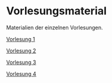 # Vorlesungsmaterial

Materialien der einzelnen Vorlesungen.

[Vorlesung 1](1/README.md)

[Vorlesung 2](2/README.md)

[Vorlesung 3](3/README.md)

[Vorlesung 4](4/README.md)
